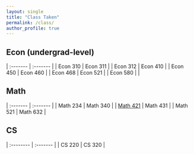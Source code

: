 ```yaml
---
layout: single
title: "Class Taken"
permalink: /class/
author_profile: true
---
```

## Econ (undergrad-level)

| :------- | :------- |
| Econ 310 | Econ 311 |
| Econ 312 | Econ 410 |
| Econ 450 | Econ 460 |
| Econ 468 | Econ 521 |
| Econ 580 |  |


<!-- ## Econ (grad-level)

* Econ 709 (Fall 2025) - Expected
* Econ 711 (Fall 2025) - Expected -->

## Math

| :------- | :------- |
| Math 234 | Math 340 |
| [Math 421](https://sophiawang0v0.github.io/files/Math421_note.pdf) | Math 431 |
| Math 521 | Math 632 |

  <!-- * [Download Note](https://sophiawang0v0.github.io/files/Math421_note.pdf) -->

## CS

| :-------- | :------- |
| CS 220 | CS 320 |
